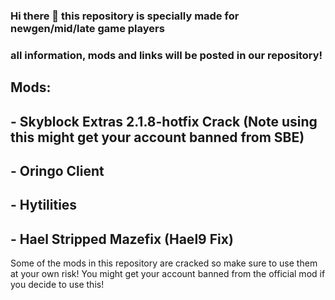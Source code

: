 ### Hi there 👋 this repository is specially made for newgen/mid/late game players
### all information, mods and links will be posted in our repository!


## Mods:
## - Skyblock Extras 2.1.8-hotfix Crack (Note using this might get your account banned from SBE)
## - Oringo Client
## - Hytilities
## - Hael Stripped Mazefix (Hael9 Fix)
Some of the mods in this repository are cracked so make sure to use them at your own risk! You might get your account banned from the official mod if you decide to use this!

